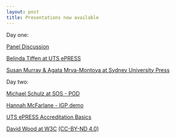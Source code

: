 ```yaml
---
layout: post
title: Presentations now available
---
```


Day one:

[Panel Discussion](https://vimeo.com/229812407)

[Belinda Tiffen at UTS ePRESS](CAULPublishing-X.github.io/ePRESS_presentation_2017.pdf)

[Susan Murray & Agata Mrva-Montoya at Sydney University Press](CAULPublishing-X.github.io/CAULX2017SydneyUniversityPress.pdf)





Day two:

[Michael Schulz at SOS - POD](CAULPublishing-X.github.io/POD_talk_2017.pdf)

[Hannah McFarlane - IGP demo](CAULPublishing-X.github.io/McFarlane_IGP.pdf)

[UTS ePRESS Accreditation Basics](CAULPublishing-X.github.io/UTSePRESS_Accreditation.pdf)

[David Wood at W3C](https://prototypo.github.io/2017/CAUL-20170712/slides/index.html)   [(CC-BY-ND 4.0)](http://creativecommons.org/licenses/by-nd/4.0/)


